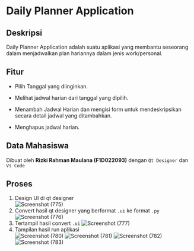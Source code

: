 # Daily Planner Application

## Deskripsi

Daily Planner Application adalah suatu aplikasi yang membantu seseorang dalam menjadwalkan plan hariannya dalam jenis work/personal.

## Fitur

- Pilih Tanggal yang diinginkan.

- Melihat jadwal harian dari tanggal yang dipilih.

- Menambah Jadwal Harian dan mengisi form untuk mendeskripsikan secara detail jadwal yang ditambahkan.

- Menghapus jadwal harian.

## Data Mahasiswa

Dibuat oleh **Rizki Rahman Maulana (F1D022093)** dengan `Qt Designer` dan `Vs Code`

## Proses

1. Design UI di qt designer <br>
![Screenshot (775)](https://github.com/user-attachments/assets/1b9de0b4-38d6-4b33-ae98-8d824e684ab3)
2. Convert hasil qt designer yang berformat `.ui` ke format `.py` <br>
![Screenshot (776)](https://github.com/user-attachments/assets/4b80a6ab-ef21-42c2-8727-f33d02ccbd80)
3. Tertampil hasil convert `.ui`
![Screenshot (777)](https://github.com/user-attachments/assets/9ac21e96-5dd4-4e6c-b7c9-b914b65860d4)
5. Tampilan hasil run aplikasi <br>
![Screenshot (780)](https://github.com/user-attachments/assets/f42e4d17-7f48-4331-a8c1-e914ab46f47b)
![Screenshot (781)](https://github.com/user-attachments/assets/3eb62202-da0c-4cd6-980b-aa13a0506785)
![Screenshot (782)](https://github.com/user-attachments/assets/6275eada-3913-42a6-ad3e-4f05ddd101a6)
![Screenshot (783)](https://github.com/user-attachments/assets/f8d8f83a-626b-4101-939d-0f17f12bd8d4)

